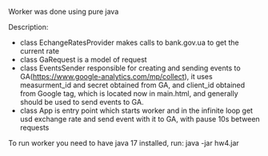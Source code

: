 Worker was done using pure java

Description:
- class EchangeRatesProvider makes calls to bank.gov.ua to get the current rate
- class GaRequest is a model of request
- class EventsSender responsible for creating and sending events to GA(https://www.google-analytics.com/mp/collect), it uses measurment_id and secret obtained from GA, and client_id obtained from Google tag, which is located now in main.html, and generally should be used to send events to GA.
- class App is entry point which starts worker and in the infinite loop get usd exchange rate and send event with it to GA, with pause 10s between requests

To run worker you need to have java 17 installed, run: java -jar hw4.jar
